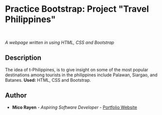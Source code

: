# Practice Bootstrap: Project "Travel Philippines"

<br>

_A webpage written in using HTML, CSS and Bootstrap_

## Description

 The idea of t-Philippines, is to give insight on some of the most popular destinations among tourists in the philippines include Palawan, Siargao, and Batanes. **Used:** HTML, CSS and Bootstrap.

## Author

* **Mico Rayen** - _Aspiring Software Developer_ - [Portfolio Website](https://micorayen.github.io/)
